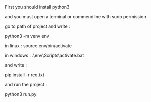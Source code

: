 First you should install python3

and you must open a terminal or commendline with sudo permission

go to path of project and write :

python3 -m venv env

in linux : 
	source env/bin/activate

in windows : 
	.\env\Scripts\activate.bat

and write :

pip install -r req.txt

and run the project :

python3 run.py